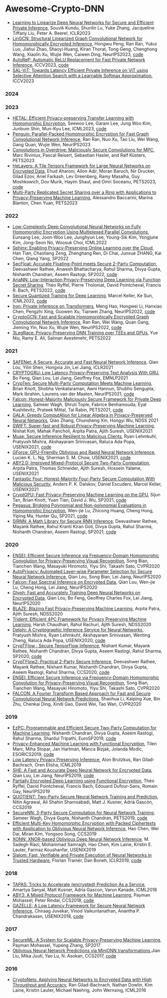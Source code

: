 # Awesome-Crypto-DNN

- [Learning to Linearize Deep Neural Networks for Secure and Efficient Private Inference](), Souvik Kundu, Shunlin Lu, Yuke Zhang, Jacqueline Tiffany Liu, Peter A. Beerel, ICLR2023
- [LinGCN: Structural Linearized Graph Convolutional Network for Homomorphically Encrypted Inference](https://proceedings.neurips.cc//paper_files/paper/2023/hash/41bd71e7bf7f9fe68f1c936940fd06bd-Abstract-Conference.html), Hongwu Peng, Ran Ran, Yukui Luo, Jiahui Zhao, Shaoyi Huang, Kiran Thorat, Tong Geng, Chenghong Wang, Xiaolin Xu, Wujie Wen, Caiwen Ding, NeurIPS2023, [code](https://github.com/harveyp123/LinGCN-Neurips23)
- [AutoReP: Automatic ReLU Replacement for Fast Private Network Inference](https://openaccess.thecvf.com/content/ICCV2023/papers/Peng_AutoReP_Automatic_ReLU_Replacement_for_Fast_Private_Network_Inference_ICCV_2023_paper.pdf), ICCV2023, [code](https://github.com/HarveyP123/AutoReP)
- [SAL-ViT: Towards Latency Efficient Private Inference on ViT using Selective Attention Search with a Learnable Softmax Approximation](https://openaccess.thecvf.com/content/ICCV2023/papers/Zhang_SAL-ViT_Towards_Latency_Efficient_Private_Inference_on_ViT_using_Selective_ICCV_2023_paper.pdf), ICCV2023

### 2024

### 2023
- [HETAL: Efficient Privacy-preserving Transfer Learning with Homomorphic Encryption](https://proceedings.mlr.press/v202/lee23m.html), Seewoo Lee, Garam Lee, Jung Woo Kim, Junbum Shin, Mun-Kyu Lee, ICML2023, [code](https://github.com/cryptolabinc/hetal)
- [Penguin: Parallel-Packed Homomorphic Encryption for Fast Graph Convolutional Network Inference](https://proceedings.neurips.cc//paper_files/paper/2023/hash/3cc685788a311fa35d8d41df93e288ca-Abstract-Conference.html), Ran Ran, Nuo Xu, Tao Liu, Wei Wang, Gang Quan, Wujie Wen, NeurIPS2023
- [Convolutions in Overdrive: Maliciously Secure Convolutions for MPC](https://petsymposium.org/popets/2023/popets-2023-0084.pdf), Marc Rivinius, Pascal Reisert, Sebastian Hasler, and Ralf Küsters, PETS2023
- [HeLayers: A Tile Tensors Framework for Large Neural Networks on Encrypted Data](https://petsymposium.org/2023/paperlist.php), Ehud Aharoni, Allon Adir, Moran Baruch, Nir Drucker, Gilad Ezov, Ariel Farkash, Lev Greenberg, Ramy Masalha, Guy Moshkowich, Dov Murik, Hayim Shaul, and Omri Soceanu, PETS2023, [code](https://github.com/IBM/helayers)
- [Multi-Party Replicated Secret Sharing over a Ring with Applications to Privacy-Preserving Machine Learning](https://petsymposium.org/popets/2023/popets-2023-0035.pdf), Alessandro Baccarini, Marina Blanton, Chen Yuan, PETS2023

### 2022
- [Low-Complexity Deep Convolutional Neural Networks on Fully Homomorphic Encryption Using Multiplexed Parallel Convolutions](https://proceedings.mlr.press/v162/lee22e.html), Eunsang Lee, Joon-Woo Lee, Junghyun Lee, Young-Sik Kim, Yongjune Kim, Jong-Seon No, Woosuk Choi, ICML2022
- [Sphinx: Enabling Privacy-Preserving Online Learning over the Cloud](https://ieeexplore.ieee.org/document/9833648), Han Tian, Chaoliang Zeng, Zhenghang Ren, Di Chai, Junxue ZHANG, Kai Chen, Qiang Yang, SP2022
- [SecFloat: Accurate Floating-Point meets Secure 2-Party Computation](https://eprint.iacr.org/2022/322), Deevashwer Rathee, Anwesh Bhattacharya, Rahul Sharma, Divya Gupta, Nishanth Chandran, Aseem Rastogi, SP2022, [code](https://github.com/mpc-msri/EzPC)
- [AriaNN: Low-Interaction Privacy-Preserving Deep Learning via Function Secret Sharing](https://petsymposium.org/popets/2022/popets-2022-0015.php), Théo Ryffel, Pierre Tholoniat, David Pointcheval, Francis R. Bach, PETS2022, [code](https://github.com/LaRiffle/ariann)
- [Secure Quantized Training for Deep Learning](https://proceedings.mlr.press/v162/keller22a.html), Marcel Keller, Ke Sun, ICML2022, [code](https://github.com/csiro-mlai/deep-mpc)
- [Iron: Private Inference on Transformers](https://proceedings.neurips.cc//paper_files/paper/2022/hash/64e2449d74f84e5b1a5c96ba7b3d308e-Abstract-Conference.html), Meng Hao, Hongwei Li, Hanxiao Chen, Pengzhi Xing, Guowen Xu, Tianwei Zhang, NeurIPS2022, [code](https://github.com/xingpz2008/Iron)
- [CryptoGCN: Fast and Scalable Homomorphically Encrypted Graph Convolutional Network Inference](https://proceedings.neurips.cc//paper_files/paper/2022/hash/f5332c8273d02729730a9c24dec2135e-Abstract-Conference.html), Ran Ran, Wei Wang, Quan Gang, Jieming Yin, Nuo Xu, Wujie Wen, NeurIPS2022, [code](https://github.com/ranran0523/CryptoGCN)
- [3LegRace: Privacy-Preserving DNN Training over TEEs and GPUs](https://petsymposium.org/popets/2022/popets-2022-0105.pdf), Yue Niu, Ramy E. Ali, Salman Avestimehr, PETS2022
### 2021
- [SAFENet: A Secure, Accurate and Fast Neural Network Inference](https://openreview.net/forum?id=Cz3dbFm5u-), Qian Lou, Yilin Shen, Hongxia Jin, Lei Jiang, ICLR2021
- [CRYPTOGRU: Low Latency Privacy-Preserving Text Analysis With GRU](https://aclanthology.org/2021.emnlp-main.156/), Bo Feng, Qian Lou, Lei Jiang, Geoffrey Fox, EMNLP2021
- [CrypTen: Secure Multi-Party Computation Meets Machine Learning](https://proceedings.neurips.cc/paper/2021/hash/2754518221cfbc8d25c13a06a4cb8421-Abstract.html), Brian Knott, Shobha Venkataraman, Awni Hannun, Shubho Sengupta, Mark Ibrahim, Laurens van der Maaten, NeurIPS2021, [code](https://github.com/facebookresearch/CrypTen)
- [Falcon: Honest-Majority Maliciously Secure Framework for Private Deep Learning](https://petsymposium.org/popets/2021/popets-2021-0011.php),	Sameer Wagh, Shruti Tople, Fabrice Benhamouda, Eyal Kushilevitz, Prateek Mittal, Tal Rabin, PETS2021, [code](https://github.com/snwagh/falcon-public/)
- [GALA: Greedy ComputAtion for Linear Algebra in Privacy-Preserved Neural Networks](https://www.ndss-symposium.org/ndss-paper/gala-greedy-computation-for-linear-algebra-in-privacy-preserved-neural-networks/), Qiao Zhang, Chunsheng Xin, Hongyi Wu, NDSS 2021
- [SWIFT: Super-fast and Robust Privacy-Preserving Machine Learning](https://www.usenix.org/conference/usenixsecurity21/presentation/koti),	Nishat Koti, Mahak Pancholi, Arpita Patra, Ajith Suresh, USENIX2021
- [Muse: Secure Inference Resilient to Malicious Clients](https://www.usenix.org/conference/usenixsecurity21/presentation/lehmkuhl), Ryan Lehmkuhl, Pratyush Mishra, Akshayaram Srinivasan, Raluca Ada Popa, USENIX2021, [code](https://github.com/mc2-project/muse)
- [GForce: GPU-Friendly Oblivious and Rapid Neural Network Inference](https://www.usenix.org/conference/usenixsecurity21/presentation/ng), Lucien K. L. Ng, Sherman S. M. Chow, USENIX2021, [code](https://github.com/Lucieno/gforce-public)
- [ABY2.0: Improved Mixed-Protocol Secure Two-Party Computation](https://www.usenix.org/conference/usenixsecurity21/presentation/patra), Arpita Patra, Thomas Schneider, Ajith Suresh, Hossein Yalame, USENIX2021
- [Fantastic Four: Honest-Majority Four-Party Secure Computation With Malicious Security](https://www.usenix.org/conference/usenixsecurity21/presentation/dalskov), Anders P. K. Dalskov, Daniel Escudero, Marcel Keller, USENIX2021
- [CryptGPU: Fast Privacy-Preserving Machine Learning on the GPU](https://eprint.iacr.org/2021/533), Sijun Tan, Brian Knott, Yuan Tian, David J. Wu, SP2021, [code](https://github.com/jeffreysijuntan/CryptGPU)
- [Pegasus: Bridging Polynomial and Non-polynomial Evaluations in Homomorphic Encryption](https://eprint.iacr.org/2020/1606), Wen-jie Lu, Zhicong Huang, Cheng Hong, Yiping Ma, Hunter Qu, SP2021, [code](https://github.com/Alibaba-Gemini-Lab/OpenPEGASUS)
- [SIRNN: A Math Library for Secure RNN Inference](https://eprint.iacr.org/2021/459), Deevashwer Rathee, Mayank Rathee, Rahul Kranti Kiran Goli, Divya Gupta, Rahul Sharma, Nishanth Chandran, Aseem Rastogi, SP2021, [code](https://github.com/mpc-msri/EzPC/tree/master/SIRNN)
### 2020
- [ENSEI: Efficient Secure Inference via Frequency-Domain Homomorphic Convolution for Privacy-Preserving Visual Recognition](https://openaccess.thecvf.com/content_CVPR_2020/html/Bian_ENSEI_Efficient_Secure_Inference_via_Frequency-Domain_Homomorphic_Convolution_for_Privacy-Preserving_CVPR_2020_paper.html), Song Bian, Tianchen Wang, Masayuki Hiromoto, Yiyu Shi, Takashi Sato, CVPR2020
- [AutoPrivacy: Automated Layer-wise Parameter Selection for Secure Neural Network Inference](https://proceedings.neurips.cc/paper/2020/hash/6244b2ba957c48bc64582cf2bcec3d04-Abstract.html), Qian Lou, Song Bian, Lei Jiang, NeurIPS2020
- [Falcon: Fast Spectral Inference on Encrypted Data](https://proceedings.neurips.cc/paper/2020/hash/18fc72d8b8aba03a4d84f66efabce82e-Abstract.html), Qian Lou, Wen-jie Lu, Cheng Hong, Lei Jiang, NeurIPS2020
- [Glyph: Fast and Accurately Training Deep Neural Networks on Encrypted Data](https://proceedings.neurips.cc/paper/2020/hash/685ac8cadc1be5ac98da9556bc1c8d9e-Abstract.html), Qian Lou, Bo Feng, Geoffrey Charles Fox, Lei Jiang, NeurIPS2020
- [BLAZE: Blazing Fast Privacy-Preserving Machine Learning](https://www.ndss-symposium.org/ndss-paper/blaze-blazing-fast-privacy-preserving-machine-learning/), 	Arpita Patra, Ajith Suresh, NDSS2020
- [Trident: Efficient 4PC Framework for Privacy Preserving Machine Learning](https://www.ndss-symposium.org/ndss-paper/trident-efficient-4pc-framework-for-privacy-preserving-machine-learning/), 	Harsh Chaudhari, Rahul Rachuri, Ajith Suresh, NDSS2020
- [Delphi: A Cryptographic Inference Service for Neural Networks](https://www.usenix.org/conference/usenixsecurity20/presentation/mishra), Pratyush Mishra, Ryan Lehmkuhl, Akshayaram Srinivasan, Wenting Zheng, Raluca Ada Popa, USENIX2020, [code](https://github.com/mc2-project/delphi)
- [CrypTFlow : Secure TensorFlow Inference](https://eprint.iacr.org/2019/1049), Nishant Kumar, Mayank Rathee, Nishanth Chandran, Divya Gupta, Aseem Rastogi, Rahul Sharma, SP2020, [code](https://github.com/mpc-msri/EzPC)
- [CrypTFlow2: Practical 2-Party Secure Inference](https://eprint.iacr.org/2020/1002), Deevashwer Rathee, Mayank Rathee, Nishant Kumar, Nishanth Chandran, Divya Gupta, Aseem Rastogi, Rahul Sharma, CCS2020, [code](https://github.com/mpc-msri/EzPC)
- [ENSEI: Efficient Secure Inference via Frequency-Domain Homomorphic Convolution for Privacy-Preserving Visual Recognition](https://openaccess.thecvf.com/content_CVPR_2020/papers/Bian_ENSEI_Efficient_Secure_Inference_via_Frequency-Domain_Homomorphic_Convolution_for_Privacy-Preserving_CVPR_2020_paper.pdf), Song Bian, Tianchen Wang, Masayuki Hiromoto, Yiyu Shi, Takashi Sato, CVPR2020
- [FALCON: A Fourier Transform Based Approach for Fast and Secure Convolutional Neural Network Predictions](https://openaccess.thecvf.com/content_CVPR_2020/papers/Li_FALCON_A_Fourier_Transform_Based_Approach_for_Fast_and_Secure_CVPR_2020_paper.pdf), Shaohua Li, Kaiping Xue, Bin Zhu, Chenkai Ding, Xindi Gao, David Wei, Tao Wan, CVPR2020
### 2019
- [EzPC: Programmable and Efficient Secure Two-Party Computation for Machine Learning](https://eprint.iacr.org/2017/1109), Nishanth Chandran, Divya Gupta, Aseem Rastogi, Rahul Sharma, Shardul Tripathi, EuroSP2019, [code](https://github.com/mpc-msri/EzPC)
- [Privacy-Enhanced Machine Learning with Functional Encryption](https://eprint.iacr.org/2019/1129), Tilen Marc, Miha Stopar, Jan Hartman, Manca Bizjak, Jolanda Modic, ESORICS2019, [code](https://github.com/fentec-project/neural-network-on-encrypted-data)
- [Low Latency Privacy Preserving Inference](http://proceedings.mlr.press/v97/brutzkus19a.html), Alon Brutzkus, Ran Gilad-Bachrach, Oren Elisha, ICML2019
- [SHE: A Fast and Accurate Deep Neural Network for Encrypted Data](https://proceedings.neurips.cc/paper/2019/hash/56a3107cad6611c8337ee36d178ca129-Abstract.html), Qian Lou, Lei Jiang, NeurIPS2019, [code](https://github.com/qianlou/SHE)
- [Partially Encrypted Deep Learning using Functional Encryption](https://proceedings.neurips.cc/paper/2019/hash/9d28de8ff9bb6a3fa41fddfdc28f3bc1-Abstract.html), Théo Ryffel, David Pointcheval, Francis Bach, Edouard Dufour-Sans, Romain Gay, NeurIPS2019
- [QUOTIENT: Two-Party Secure Neural Network Training and Prediction](https://arxiv.org/abs/1907.03372), Nitin Agrawal, Ali Shahin Shamsabadi, Matt J. Kusner, Adrià Gascón, CCS2019
- [SecureNN: 3-Party Secure Computation for Neural Network Training](https://petsymposium.org/popets/2019/popets-2019-0035.php), Sameer Wagh, Divya Gupta, Nishanth Chandran, PETS2019, [code](https://github.com/snwagh/securenn-public)
- [Efficient Multi-Key Homomorphic Encryption with Packed Ciphertexts with Application to Oblivious Neural Network Inference](https://eprint.iacr.org/2019/524), Hao Chen, Wei Dai, Miran Kim, Yongsoo Song, CCS2019
- [XONN: XNOR-based Oblivious Deep Neural Network Inference](https://www.usenix.org/conference/usenixsecurity19/presentation/riazi), M. Sadegh Riazi, Mohammad Samragh, Hao Chen, Kim Laine, Kristin E. Lauter, Farinaz Koushanfar, USENIX2019
- [Slalom: Fast, Verifiable and Private Execution of Neural Networks in Trusted Hardware](https://openreview.net/forum?id=rJVorjCcKQ), Florian Tramèr, Dan Boneh, ICLR2019, [code](https://github.com/ftramer/slalom)
### 2018
- [TAPAS: Tricks to Accelerate (encrypted) Prediction As a Service](http://proceedings.mlr.press/v80/sanyal18a.html), Amartya Sanyal, Matt Kusner, Adria Gascon, Varun Kanade, ICML2018
- [ABY3: A Mixed Protocol Framework for Machine Learning](https://eprint.iacr.org/2018/403), Payman Mohassel, Peter Rindal, CCS2018, [code](https://github.com/ladnir/aby3)
- [GAZELLE: A Low Latency Framework for Secure Neural Network Inference](https://www.usenix.org/conference/usenixsecurity18/presentation/juvekar), Chiraag Juvekar, Vinod Vaikuntanathan, Anantha P. Chandrakasan, USENIX2018, [code](https://github.com/chiraag/gazelle_mpc)
### 2017
- [SecureML: A System for Scalable Privacy-Preserving Machine Learning](https://eprint.iacr.org/2017/396), Payman Mohassel, Yupeng Zhang, SP2017
- [Oblivious Neural Network Predictions via MiniONN transformations](https://eprint.iacr.org/2017/452),Jian Liu, Mika Juuti, Yao Lu, N. Asokan, CCS2017, [code](https://github.com/SSGAalto/minionn)

### 2016
- [CryptoNets: Applying Neural Networks to Encrypted Data with High Throughput and Accuracy](http://proceedings.mlr.press/v48/gilad-bachrach16.html), Ran Gilad-Bachrach, Nathan Dowlin, Kim Laine, Kristin Lauter, Michael Naehrig, John Wernsing, ICML2016
